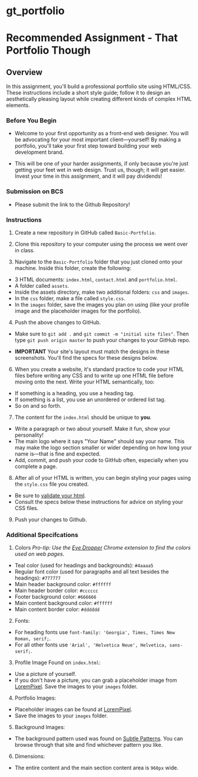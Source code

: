 # gt_portfolio

# Recommended Assignment - That Portfolio Though

## Overview

In this assignment, you'll build a professional portfolio site using HTML/CSS. These instructions include a short style guide; follow it to design an aesthetically pleasing layout while creating different kinds of complex HTML elements.

### Before You Begin

* Welcome to your first opportunity as a front-end web designer. You will be advocating for your most important client—yourself! By making a portfolio, you'll take your first step toward building your web development brand.

* This will be one of your harder assignments, if only because you're just getting your feet wet in web design. Trust us, though; it will get easier. Invest your time in this assignment, and it will pay dividends!

### Submission on BCS

* Please submit the link to the Github Repository!

### Instructions

1. Create a new repository in GitHub called `Basic-Portfolio`.

2. Clone this repository to your computer using the process we went over in class.

3. Navigate to the `Basic-Portfolio` folder that you just cloned onto your machine. Inside this folder, create the following:

* 3 HTML documents: `index.html`, `contact.html` and `portfolio.html`.
* A folder called `assets`.
* Inside the assets directory, make two additional folders: `css` and `images`.
* In the `css` folder, make a file called `style.css`.
* In the `images` folder, save the images you plan on using (like your profile image and the placeholder images for the portfolio).

4. Push the above changes to GitHub.

* Make sure to `git add .` and `git commit -m "initial site files"`. Then type `git push origin master` to push your changes to your GitHub repo.


* **IMPORTANT** Your site's layout must match the designs in these screenshots. You'll find the specs for these designs below.

6. When you create a website, it's standard practice to code your HTML files before writing any CSS and to write up one HTML file before moving onto the next. Write your HTML semantically, too:

* If something is a heading, you use a heading tag.
* If something is a list, you use an unordered or ordered list tag.
* So on and so forth.

7. The content for the `index.html` should be unique to **you**.

* Write a paragraph or two about yourself. Make it fun, show your personality!
* The main logo where it says "Your Name" should say your name. This may make the logo section smaller or wider depending on how long your name is—that is fine and expected.
* Add, commit, and push your code to GitHub often, especially when you complete a page.

8. After all of your HTML is written, you can begin styling your pages using the `style.css` file you created.

* Be sure to [validate your html](https://validator.w3.org/#validate_by_input).
* Consult the specs below these instructions for advice on styling your CSS files.

9. Push your changes to Github.

### Additional Specifcations

1. Colors _Pro-tip: Use the [Eye Dropper](https://chrome.google.com/webstore/detail/eye-dropper/hmdcmlfkchdmnmnmheododdhjedfccka) Chrome extension to find the colors used on web pages._
* Teal color (used for headings and backgrounds): `#4aaaa5`
* Regular font color (used for paragraphs and all text besides the headings): `#777777`
* Main header background color: `#ffffff`
* Main header border color: `#cccccc`
* Footer background color: `#666666`
* Main content background color: `#ffffff`
* Main content border color: `#dddddd`

2. Fonts:
* For heading fonts use `font-family: 'Georgia', Times, Times New Roman, serif;`.
* For all other fonts use `'Arial', 'Helvetica Neue', Helvetica, sans-serif;`.

3. Profile Image Found on `index.html`:
* Use a picture of yourself.
* If you don't have a picture, you can grab a placeholder image from [LoremPixel](http://lorempixel.com/). Save the images to your `images` folder.

4. Portfolio Images:
* Placeholder images can be found at [LoremPixel](http://lorempixel.com/).
* Save the images to your `images` folder.

5. Background Images:
* The background pattern used was found on [Subtle Patterns](https://subtlepatterns.com/). You can browse through that site and find whichever pattern you like.

6. Dimensions:
* The entire content and the main section content area is `960px` wide.
